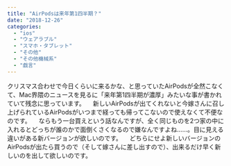 ```yaml
---
title: "AirPodsは来年第1四半期？"
date: "2018-12-26"
categories: 
  - "ios"
  - "ウェアラブル"
  - "スマホ・タブレット"
  - "その他"
  - "その他機械系"
  - "戯言"
---
```


クリスマス合わせで今日くらいに来るかな、と思っていたAirPodsが全然こなくて、Mac界隈のニュースを見るに「来年第1四半期が濃厚」みたいな事が書かれていて残念に思っています。 　新しいAirPodsが出てくれないと今嫁さんに召し上げられているAirPodsがいつまで経っても帰ってこないので使えなくて不便なのです。 　ならもう一台買えという話なんですが、全く同じものを2つ家の中に入れるとどっちが誰のかで面倒くさくなるので嫌なんですよね……。目に見える違いがある新バージョンが欲しいのです。 　どちらにせよ新しいバージョンのAirPodsが出たら買うので（そして嫁さんに差し出すので）、出来るだけ早く新しいのを出して欲しいのです。

